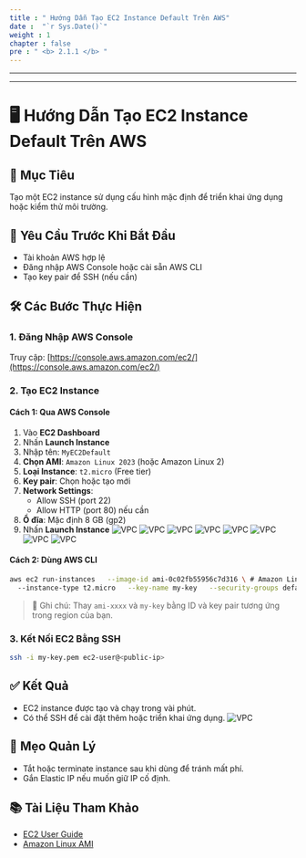 ```yaml
---
title : " Hướng Dẫn Tạo EC2 Instance Default Trên AWS"
date :  "`r Sys.Date()`" 
weight : 1 
chapter : false
pre : " <b> 2.1.1 </b> "
---
```


---

---

# 🖥️ Hướng Dẫn Tạo EC2 Instance Default Trên AWS

## 📌 Mục Tiêu
Tạo một EC2 instance sử dụng cấu hình mặc định để triển khai ứng dụng hoặc kiểm thử môi trường.

## 🧰 Yêu Cầu Trước Khi Bắt Đầu
- Tài khoản AWS hợp lệ
- Đăng nhập AWS Console hoặc cài sẵn AWS CLI
- Tạo key pair để SSH (nếu cần)

## 🛠️ Các Bước Thực Hiện

### 1. Đăng Nhập AWS Console
Truy cập: [https://console.aws.amazon.com/ec2/](https://console.aws.amazon.com/ec2/)

### 2. Tạo EC2 Instance

#### Cách 1: Qua AWS Console
1. Vào **EC2 Dashboard**
2. Nhấn **Launch Instance**
3. Nhập tên: `MyEC2Default`
4. **Chọn AMI**: `Amazon Linux 2023` (hoặc Amazon Linux 2)
5. **Loại Instance**: `t2.micro` (Free tier)
6. **Key pair**: Chọn hoặc tạo mới
7. **Network Settings**:
   - Allow SSH (port 22)
   - Allow HTTP (port 80) nếu cần
8. **Ổ đĩa**: Mặc định 8 GB (gp2)
9. Nhấn **Launch Instance**
![VPC](/images/2.prerequisite/12-1.jpg)
![VPC](/images/2.prerequisite/12-2.jpg)
![VPC](/images/2.prerequisite/12-3.jpg)
![VPC](/images/2.prerequisite/12-4.jpg)
![VPC](/images/2.prerequisite/12-5.jpg)
![VPC](/images/2.prerequisite/12-6.jpg)
![VPC](/images/2.prerequisite/12-7.jpg)
![VPC](/images/2.prerequisite/12-8.jpg)
#### Cách 2: Dùng AWS CLI
```bash
aws ec2 run-instances   --image-id ami-0c02fb55956c7d316 \ # Amazon Linux 2 (us-east-1)
  --instance-type t2.micro   --key-name my-key   --security-groups default   --tag-specifications 'ResourceType=instance,Tags=[{Key=Name,Value=MyEC2Default}]'
```

> 📝 Ghi chú: Thay `ami-xxxx` và `my-key` bằng ID và key pair tương ứng trong region của bạn.

### 3. Kết Nối EC2 Bằng SSH
```bash
ssh -i my-key.pem ec2-user@<public-ip>
```

## ✅ Kết Quả
- EC2 instance được tạo và chạy trong vài phút.
- Có thể SSH để cài đặt thêm hoặc triển khai ứng dụng.
![VPC](/images/2.prerequisite/12-9.jpg)

## 🧹 Mẹo Quản Lý
- Tắt hoặc terminate instance sau khi dùng để tránh mất phí.
- Gắn Elastic IP nếu muốn giữ IP cố định.

## 📚 Tài Liệu Tham Khảo
- [EC2 User Guide](https://docs.aws.amazon.com/ec2/index.html)
- [Amazon Linux AMI](https://aws.amazon.com/amazon-linux-ami/)
